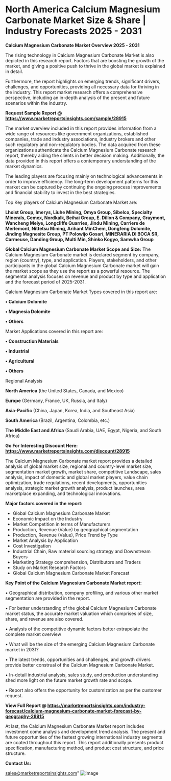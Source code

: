 # North America Calcium Magnesium Carbonate Market Size & Share | Industry Forecasts 2025 - 2031

<Strong> Calcium Magnesium Carbonate Market Overview 2025 - 2031</strong>

The rising technology in Calcium Magnesium Carbonate Market is also depicted in this research report. Factors that are boosting the growth of the market, and giving a positive push to thrive in the global market is explained in detail.

Furthermore, the report highlights on emerging trends, significant drivers, challenges, and opportunities, providing all necessary data for thriving in the industry. This report market research offers a comprehensive perspective, including an in-depth analysis of the present and future scenarios within the industry.

<strong>Request Sample Report @ <a href=https://www.marketreportsinsights.com/sample/28915>https://www.marketreportsinsights.com/sample/28915</a></strong>

The market overview included in this report provides information from a wide range of resources like government organizations, established companies, trade and industry associations, industry brokers and other such regulatory and non-regulatory bodies. The data acquired from these organizations authenticate the Calcium Magnesium Carbonate research report, thereby aiding the clients in better decision making. Additionally, the data provided in this report offers a contemporary understanding of the market dynamics.

The leading players are focusing mainly on technological advancements in order to improve efficiency. The long-term development patterns for this market can be captured by continuing the ongoing process improvements and financial stability to invest in the best strategies.

Top Key players of Calcium Magnesium Carbonate Market are:

<strong>Lhoist Group, Imerys, Liuhe Mining, Omya Group, Sibelco, Specialty Minerals, Cemex, Nordkalk, Beihai Group, E. Dillon & Company, Graymont, Wancheng Meiye, Longcliffe Quarries, Jindu Mining, Carriere de Merlemont, Nittetsu Mining, Arihant MinChem, Dongfeng Dolomite, Jinding Magnesite Group, PT Polowijo Gosari, MINERARIA DI BOCA SR, Carmeuse, Danding Group, Multi Min, Shinko Kogyo, Samwha Group</strong>

<strong><b>Global Calcium Magnesium Carbonate Market Scope and Size:</b></strong>
The Calcium Magnesium Carbonate market is declared segment by company, region (country), type, and application. Players, stakeholders, and other participants in the global Calcium Magnesium Carbonate market will gain the market scope as they use the report as a powerful resource. The segmental analysis focuses on revenue and product by type and application and the forecast period of 2025-2031.

Calcium Magnesium Carbonate Market Types covered in this report are:

<strong>• Calcium Dolomite

• Magnesia Dolomite

• Others</strong>

Market Applications covered in this report are:

<strong>• Construction Materials

• Industrial

• Agricultural

• Others</strong> 

Regional Analysis

<strong>North America</strong> (the United States, Canada, and Mexico)

<strong>Europe</strong> (Germany, France, UK, Russia, and Italy)

<strong>Asia-Pacific</strong> (China, Japan, Korea, India, and Southeast Asia)

<strong>South America</strong> (Brazil, Argentina, Colombia, etc.)

<strong>The Middle East and Africa</strong> (Saudi Arabia, UAE, Egypt, Nigeria, and South Africa)

<strong>Go For Interesting Discount Here: <a href=https://www.marketreportsinsights.com/discount/28915>https://www.marketreportsinsights.com/discount/28915</a></strong>

The Calcium Magnesium Carbonate market report provides a detailed analysis of global market size, regional and country-level market size, segmentation market growth, market share, competitive Landscape, sales analysis, impact of domestic and global market players, value chain optimization, trade regulations, recent developments, opportunities analysis, strategic market growth analysis, product launches, area marketplace expanding, and technological innovations.

<strong><b>Major factors covered in the report:</b></strong>
<ul>
  <li>Global Calcium Magnesium Carbonate Market </li>
  <li>Economic Impact on the Industry</li>
  <li>Market Competition in terms of Manufacturers</li>
  <li>Production, Revenue (Value) by geographical segmentation</li>
  <li>Production, Revenue (Value), Price Trend by Type</li>
  <li>Market Analysis by Application</li>
  <li>Cost Investigation</li>
  <li>Industrial Chain, Raw material sourcing strategy and Downstream Buyers</li>
  <li>Marketing Strategy comprehension, Distributors and Traders</li>
  <li>Study on Market Research Factors</li>
  <li>Global Calcium Magnesium Carbonate Market Forecast</li>
</ul>

<strong><b>Key Point of the Calcium Magnesium Carbonate Market report:</b></strong>

• Geographical distribution, company profiling, and various other market segmentation are provided in the report.

• For better understanding of the global Calcium Magnesium Carbonate market status, the accurate market valuation which comprises of size, share, and revenue are also covered.

• Analysis of the competitive dynamic factors better extrapolate the complete market overview

• What will be the size of the emerging Calcium Magnesium Carbonate market in 2031?

• The latest trends, opportunities and challenges, and growth drivers provide better construal of the Calcium Magnesium Carbonate Market.

• In-detail industrial analysis, sales study, and production understanding shed more light on the future market growth rate and scope.

• Report also offers the opportunity for customization as per the customer request.

<strong><b>View Full Report @ <a href=https://marketreportsinsights.com/industry-forecast/calcium-magnesium-carbonate-market-forecast-by-geography-28915>https://marketreportsinsights.com/industry-forecast/calcium-magnesium-carbonate-market-forecast-by-geography-28915</a></b></strong>


At last, the Calcium Magnesium Carbonate Market report includes investment come analysis and development trend analysis. The present and future opportunities of the fastest growing international industry segments are coated throughout this report. This report additionally presents product specification, manufacturing method, and product cost structure, and price structure.

<strong>Contact Us:</strong>

sales@marketreportsinsights.com"
![image](https://github.com/user-attachments/assets/08f925a2-10cd-495f-97ec-a19b021607c1)
